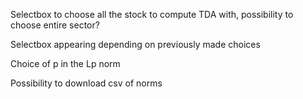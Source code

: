 Selectbox to choose all the stock to compute TDA with, possibility to choose entire sector?

Selectbox appearing depending on previously made choices

Choice of p in the Lp norm

Possibility to download csv of norms

